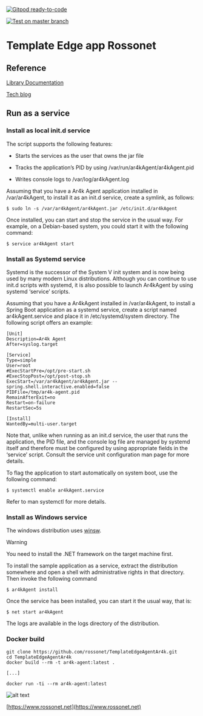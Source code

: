 [![Gitpod ready-to-code](https://img.shields.io/badge/Gitpod-ready--to--code-blue?logo=gitpod)](https://gitpod.io/#https://github.com/rossonet/TemplateEdgeAgentAr4k)

[![Test on master branch](https://github.com/rossonet/TemplateEdgeAgentAr4k/actions/workflows/test-on-master.yml/badge.svg)](https://github.com/rossonet/TemplateEdgeAgentAr4k/actions/workflows/test-on-master.yml)

# Template Edge app Rossonet

## Reference

[Library Documentation](https://www.rossonet.net/dati/edge-docs/doc-site/)

[Tech blog](https://app.rossonet.net/?page_id=13)

## Run as a service

### Install as local init.d service

The script supports the following features:

- Starts the services as the user that owns the jar file

- Tracks the application’s PID by using /var/run/ar4kAgent/ar4kAgent.pid

- Writes console logs to /var/log/ar4kAgent.log

Assuming that you have a Ar4k Agent application installed in /var/ar4kAgent, to install it as an init.d service, create a symlink, as follows:

```
$ sudo ln -s /var/ar4kAgent/ar4kAgent.jar /etc/init.d/ar4kAgent
```

Once installed, you can start and stop the service in the usual way. For example, on a Debian-based system, you could start it with the following command:

```
$ service ar4kAgent start
```

### Install as Systemd service

Systemd is the successor of the System V init system and is now being used by many modern Linux distributions. Although you can continue to use init.d scripts with systemd, it is also possible to launch Ar4kAgent by using systemd ‘service’ scripts.

Assuming that you have a Ar4kAgent installed in /var/ar4kAgent, to install a Spring Boot application as a systemd service, create a script named ar4kAgent.service and place it in /etc/systemd/system directory. The following script offers an example:

```
[Unit]
Description=Ar4k Agent 
After=syslog.target

[Service]
Type=simple
User=root
#ExecStartPre=/opt/pre-start.sh
#ExecStopPost=/opt/post-stop.sh
ExecStart=/var/ar4kAgent/ar4kAgent.jar --spring.shell.interactive.enabled=false
PIDFile=/tmp/ar4k-agent.pid
RemainAfterExit=no
Restart=on-failure
RestartSec=5s

[Install]
WantedBy=multi-user.target
```

Note that, unlike when running as an init.d service, the user that runs the application, the PID file, and the console log file are managed by systemd itself and therefore must be configured by using appropriate fields in the ‘service’ script. Consult the service unit configuration man page for more details.

To flag the application to start automatically on system boot, use the following command:

```
$ systemctl enable ar4kAgent.service
```

Refer to man systemctl for more details.

### Install as Windows service

The windows distribution uses [winsw](https://github.com/kohsuke/winsw).

Warning

You need to install the .NET framework on the target machine first.

To install the sample application as a service, extract the distribution somewhere and open a shell with administrative rights in that directory. Then invoke the following command

```
$ ar4kAgent install
```

Once the service has been installed, you can start it the usual way, that is:

```
$ net start ar4kAgent
```

The logs are available in the logs directory of the distribution.

### Docker build

```
git clone https://github.com/rossonet/TemplateEdgeAgentAr4k.git
cd TemplateEdgeAgentAr4k
docker build --rm -t ar4k-agent:latest .

[...]

docker run -ti --rm ar4k-agent:latest
```


![alt text](https://www.rossonet.net/wp-content/uploads/2015/01/logoRossonet4.png "Rossonet")

[https://www.rossonet.net](https://www.rossonet.net)

